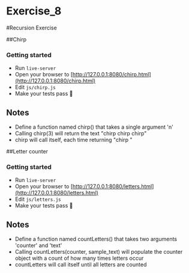 Exercise_8
==========

#Recursion Exercise

##Chirp

### Getting started
* Run `live-server`
* Open your browser to [http://127.0.0.1:8080/chirp.html](http://127.0.0.1:8080/chirp.html)
* Edit `js/chirp.js`
* Make your tests pass :tada:

## Notes
- Define a function named chirp() that takes a single argument 'n'
- Calling chirp(3) will return the text "chirp chirp chirp"
- chirp will call itself, each time returning "chirp "


##Letter counter

### Getting started
* Run `live-server`
* Open your browser to [http://127.0.0.1:8080/letters.html](http://127.0.0.1:8080/letters.html)
* Edit `js/letters.js`
* Make your tests pass :tada:

## Notes
- Define a function named countLetters() that takes two arguments 'counter' and 'text'
- Calling countLetters(counter, sample_text) will populate the counter object with a count of how many times letters occur
- countLetters will call itself until all letters are counted
